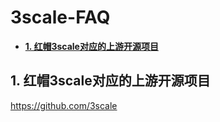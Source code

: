 # 3scale-FAQ


- [**1. 红帽3scale对应的上游开源项目**](#upstream-project)

## 1. 红帽3scale对应的上游开源项目
https://github.com/3scale
